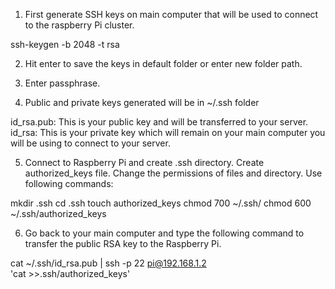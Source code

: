 1. First generate SSH keys on main computer that will be used to connect to the
 raspberry Pi cluster.

ssh-keygen -b 2048 -t rsa

2. Hit enter to save the keys in default folder or enter new folder path.

3. Enter passphrase.

4. Public and private keys generated will be in ~/.ssh folder

id_rsa.pub: This is your public key and will be transferred to your server.
id_rsa: This is your private key which will remain on your main computer you
will be using to connect to your server.

5. Connect to Raspberry Pi and create .ssh directory. Create authorized_keys
file. Change the permissions of files and directory. Use following commands:

mkdir .ssh
cd .ssh
touch authorized_keys
chmod 700 ~/.ssh/
chmod 600 ~/.ssh/authorized_keys

6. Go back to your main computer and type the following command to transfer
the public RSA key to the Raspberry Pi.

cat ~/.ssh/id_rsa.pub | ssh -p 22 pi@192.168.1.2 'cat >>.ssh/authorized_keys'
